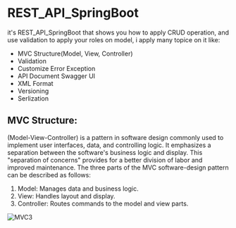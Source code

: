 # REST_API_SpringBoot
it's  REST_API_SpringBoot that shows you how to apply CRUD operation, and use validation to apply your roles on model,
i apply many topice on it like:

- MVC Structure(Model, View, Controller)
- Validation
- Customize Error Exception
- API Document Swagger UI
- XML Format
- Versioning
- Serlization

## MVC Structure:
(Model-View-Controller) is a pattern in software design commonly used to implement user interfaces, data, and controlling logic. It emphasizes a separation between the software's business logic and display. This "separation of concerns" provides for a better division of labor and improved maintenance.
The three parts of the MVC software-design pattern can be described as follows:
1. Model: Manages data and business logic.
2. View: Handles layout and display.
3. Controller: Routes commands to the model and view parts.

![MVC3](https://user-images.githubusercontent.com/64387352/229259096-d52d2d37-353f-4789-8c75-7cae18e9dbdc.png)
